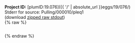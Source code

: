 **Project ID:** [plumID:19.076]({{ '/' | absolute_url }}eggs/19/076/)  
Stderr for source:  Pulling/000010/pleq1   
(download [zipped raw stdout](pleq1.plumed.stdout.txt.zip))  
{% raw %}
<pre>
</pre>
{% endraw %}
